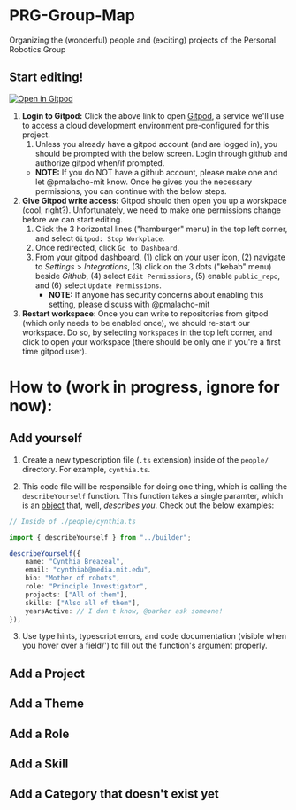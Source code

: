 # PRG-Group-Map
Organizing the (wonderful) people and (exciting) projects of the Personal Robotics Group

## Start editing!

[![Open in Gitpod](https://gitpod.io/button/open-in-gitpod.svg)](https://gitpod.io/#https://github.com/mitmedialab/PRG-Group-Map)

1. **Login to Gitpod:** Click the above link to open [Gitpod](https://www.gitpod.io/), a service we'll use to access a cloud development environment pre-configured for this project.
    1. Unless you already have a gitpod account (and are logged in), you should be prompted with the below screen. Login through github and authorize gitpod when/if prompted.
    - **NOTE:** If you do NOT have a github account, please make one and let @pmalacho-mit know. Once he gives you the necessary permissions, you can continue with the below steps. 
2. **Give Gitpod write access:** Gitpod should then open you up a worskpace (cool, right?). Unfortunately, we need to make one permissions change before we can start editing.
    1. Click the 3 horizontal lines ("hamburger" menu) in the top left corner, and select `Gitpod: Stop Workplace`.
    2. Once redirected, click `Go to Dashboard`.
    3. From your gitpod dashboard, (1) click on your user icon, (2) navigate to _Settings_ > _Integrations_, (3) click on the 3 dots ("kebab" menu) beside _Github_, (4) select `Edit Permissions`, (5) enable `public_repo`, and (6) select `Update Permissions`.
        - **NOTE:** If anyone has security concerns about enabling this setting, please discuss with @pmalacho-mit
3. **Restart workspace**: Once you can write to repositories from gitpod (which only needs to be enabled once), we should re-start our workspace. Do so, by 
selecting `Workspaces` in the top left corner, and click to open your workspace (there should be only one if you're a first time gitpod user).
# How to (work in progress, ignore for now):

## Add yourself

1. Create a new typescription file (`.ts` extension) inside of the `people/` directory. For example, `cynthia.ts`.

2. This code file will be responsible for doing one thing, which is calling the `describeYourself` function. This function takes a single paramter, which is an [object](https://www.w3schools.com/js/js_objects.asp) that, well, *describes you*. Check out the below examples:

```ts
// Inside of ./people/cynthia.ts

import { describeYourself } from "../builder";

describeYourself({
    name: "Cynthia Breazeal",
    email: "cynthiab@media.mit.edu",
    bio: "Mother of robots",
    role: "Principle Investigator",
    projects: ["All of them"],
    skills: ["Also all of them"],
    yearsActive: // I don't know, @parker ask someone!
});
```

3. Use type hints, typescript errors, and code documentation (visible when you hover over a field/') to fill out the function's argument properly. 

## Add a Project

## Add a Theme

## Add a Role

## Add a Skill

## Add a Category that doesn't exist yet
